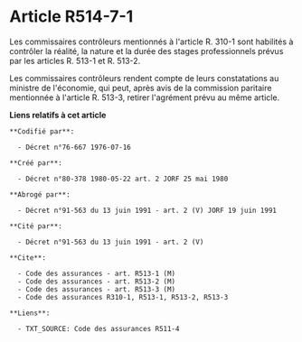 # Article R514-7-1

Les commissaires contrôleurs mentionnés à l'article R. 310-1 sont habilités à contrôler la réalité, la nature et la durée des
stages professionnels prévus par les articles R. 513-1 et R. 513-2.

Les commissaires contrôleurs rendent compte de leurs constatations au ministre de l'économie, qui peut, après avis de la
commission paritaire mentionnée à l'article R. 513-3, retirer l'agrément prévu au même article.

**Liens relatifs à cet article**

	**Codifié par**:

	  - Décret n°76-667 1976-07-16

	**Créé par**:

	  - Décret n°80-378 1980-05-22 art. 2 JORF 25 mai 1980

	**Abrogé par**:

	  - Décret n°91-563 du 13 juin 1991 - art. 2 (V) JORF 19 juin 1991

	**Cité par**:

	  - Décret n°91-563 du 13 juin 1991 - art. 2 (V)

	**Cite**:

	  - Code des assurances - art. R513-1 (M)
	  - Code des assurances - art. R513-2 (M)
	  - Code des assurances - art. R513-3 (M)
	  - Code des assurances R310-1, R513-1, R513-2, R513-3

	**Liens**:

	  - TXT_SOURCE: Code des assurances R511-4
